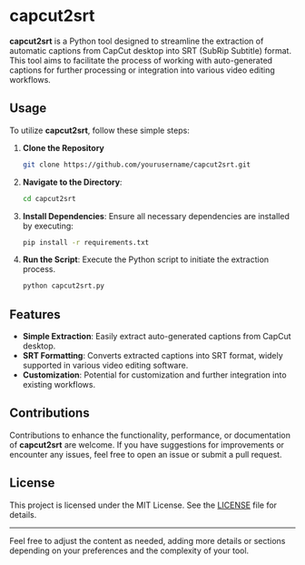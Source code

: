 # capcut2srt

**capcut2srt** is a Python tool designed to streamline the extraction of automatic captions from CapCut desktop into SRT (SubRip Subtitle) format. This tool aims to facilitate the process of working with auto-generated captions for further processing or integration into various video editing workflows.

## Usage

To utilize **capcut2srt**, follow these simple steps:

1. **Clone the Repository**

    ```bash
    git clone https://github.com/yourusername/capcut2srt.git
    ```

2. **Navigate to the Directory**:

    ```bash
    cd capcut2srt
    ```

3. **Install Dependencies**: Ensure all necessary dependencies are installed by executing:

    ```bash
    pip install -r requirements.txt
    ```

4. **Run the Script**: Execute the Python script to initiate the extraction process.

    ```bash
    python capcut2srt.py
    ```

## Features

- **Simple Extraction**: Easily extract auto-generated captions from CapCut desktop.
- **SRT Formatting**: Converts extracted captions into SRT format, widely supported in various video editing software.
- **Customization**: Potential for customization and further integration into existing workflows.
  
## Contributions

Contributions to enhance the functionality, performance, or documentation of **capcut2srt** are welcome. If you have suggestions for improvements or encounter any issues, feel free to open an issue or submit a pull request.

## License

This project is licensed under the MIT License. See the [LICENSE](LICENSE) file for details.

---

Feel free to adjust the content as needed, adding more details or sections depending on your preferences and the complexity of your tool.
